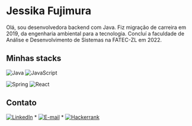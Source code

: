 # Jessika Fujimura

Olá, sou desenvolvedora backend com Java. Fiz migração de carreira em 2019, da engenharia ambiental para a tecnologia. Concluí a faculdade de Análise e Desenvolvimento de Sistemas na FATEC-ZL em 2022.

## Minhas stacks

![Java](https://img.shields.io/badge/java-%23ED8B00.svg?style=for-the-badge&logo=openjdk&logoColor=white)
![JavaScript](https://img.shields.io/badge/JavaScript-F7DF1E?style=for-the-badge&logo=javascript&logoColor=black) 

![Spring](https://img.shields.io/badge/Spring-20232A?style=for-the-badge&logo=spring&logoColor=8BC34A)
![React](https://img.shields.io/badge/React-20232A?style=for-the-badge&logo=react&logoColor=61DAFB) 
</table>

## Contato

[![LinkedIn](https://img.shields.io/badge/LinkedIn-0077B5?style=for-the-badge&logo=linkedin&logoColor=white)](https://www.linkedin.com/in/jessika-fujimura/) * 
[![E-mail](https://img.shields.io/badge/-Email-000?style=for-the-badge&logo=gmail&logoColor=007BFF)](mailto:jessikafujimura@gmail.com) * 
[![Hackerrank](https://img.shields.io/badge/-Hackerrank-2EC866?style=for-the-badge&logo=HackerRank&logoColor=white)](https://hackerrank.com/profile/jessikafujimura)
